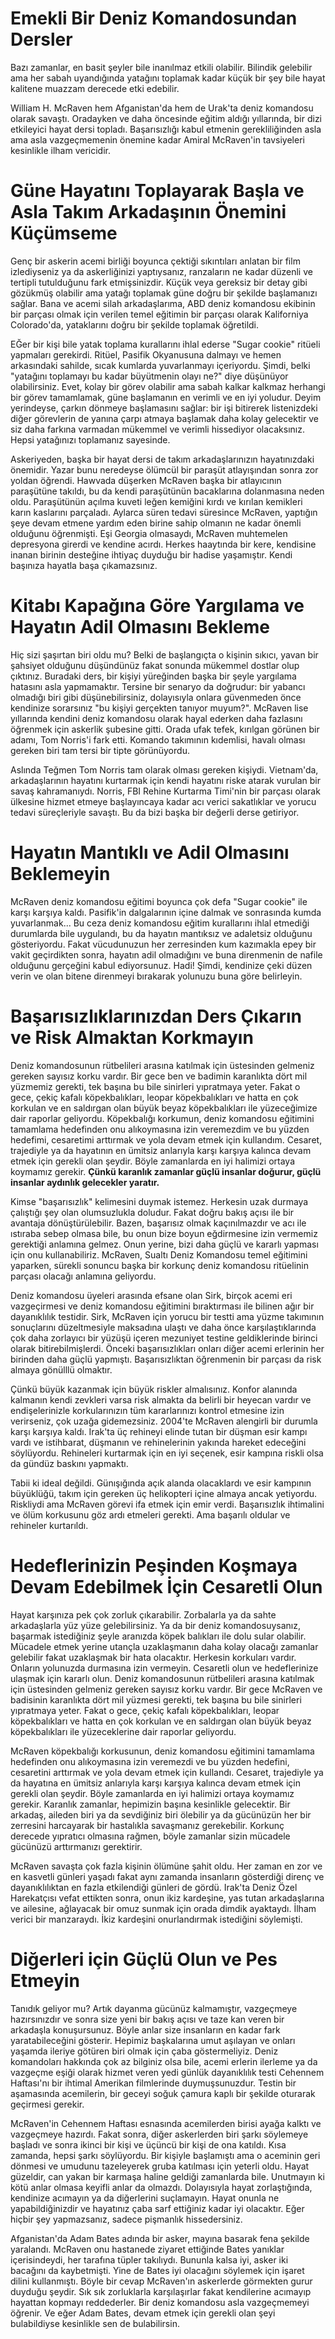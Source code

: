 # Emekli Bir Deniz Komandosundan Dersler
Bazı zamanlar, en basit şeyler bile inanılmaz etkili olabilir.
Bilindik gelebilir ama her sabah uyandığında yatağını toplamak kadar küçük bir şey bile hayat kalitene muazzam derecede etki edebilir.

William H. McRaven hem Afganistan'da hem de Urak'ta deniz komandosu olarak savaştı.
Oradayken ve daha öncesinde eğitim aldığı yıllarında, bir dizi etkileyici hayat dersi topladı.
Başarısızlığı kabul etmenin gerekliliğinden asla ama asla vazgeçmemenin önemine kadar Amiral McRaven'in tavsiyeleri kesinlikle ilham vericidir.

# Güne Hayatını Toplayarak Başla ve Asla Takım Arkadaşının Önemini Küçümseme
Genç bir askerin acemi birliği boyunca çektiği sıkıntıları anlatan bir film izlediyseniz ya da askerliğinizi yaptıysanız, ranzaların ne kadar düzenli ve tertipli tutulduğunu fark etmişsinizdir.
Küçük veya gereksiz bir detay gibi gözükmüş olabilir ama yatağı toplamak güne doğru bir şekilde başlamanızı sağlar.
Bana ve acemi silah arkadaşlarıma, ABD deniz komandosu ekibinin bir parçası olmak için verilen temel eğitimin bir parçası olarak Kaliforniya Colorado'da, yataklarını doğru bir şekilde toplamak öğretildi.

EĞer bir kişi bile yatak toplama kurallarını ihlal ederse "Sugar cookie" ritüeli yapmaları gerekirdi.
Ritüel, Pasifik Okyanusuna dalmayı ve hemen arkasındaki sahilde, sıcak kumlarda yuvarlanmayı içeriyordu.
Şimdi, belki "yatağını toplamayı bu kadar büyütmenin olayı ne?" diye düşünüyor olabilirsiniz.
Evet, kolay bir görev olabilir ama sabah kalkar kalkmaz herhangi bir görev tamamlamak, güne başlamanın en verimli ve en iyi yoludur.
Deyim yerindeyse, çarkın dönmeye başlamasını sağlar: bir işi bitirerek listenizdeki diğer görevlerin de yanına çarpı atmaya başlamak daha kolay gelecektir ve siz daha farkına varmadan mükemmel ve verimli hissediyor olacaksınız.
Hepsi yatağınızı toplamanız sayesinde.

Askeriyeden, başka bir hayat dersi de takım arkadaşlarınızın hayatınızdaki önemidir.
Yazar bunu neredeyse ölümcül bir paraşüt atlayışından sonra zor yoldan öğrendi.
Hawvada düşerken McRaven başka bir atlayıcının paraşütüne takıldı, bu da kendi paraşütünün bacaklarına dolanmasına neden oldu.
Paraşütünün açılma kuveti leğen kemiğini kırdı ve kırılan kemikleri karın kaslarını parçaladı.
Aylarca süren tedavi süresince McRaven, yaptığın şeye devam etmene yardım eden birine sahip olmanın ne kadar önemli olduğunu öğrenmişti.
Eşi Georgia olmasaydı, McRaven muhtemelen depresyona girerdi ve kendine acırdı.
Herkes haaytında bir kere, kendisine inanan birinin desteğine ihtiyaç duyduğu bir hadise yaşamıştır.
Kendi başınıza hayatla başa çıkamazsınız.

# Kitabı Kapağına Göre Yargılama ve Hayatın Adil Olmasını Bekleme
Hiç sizi şaşırtan biri oldu mu?
Belki de başlangıçta o kişinin sıkıcı, yavan bir şahsiyet olduğunu düşündünüz fakat sonunda mükemmel dostlar olup çıktınız.
Buradaki ders, bir kişiyi yüreğinden başka bir şeyle yargılama hatasını asla yapmamaktır.
Tersine bir senaryo da doğrudur: bir yabancı olmadığı biri gibi düşünebilirsiniz, dolayısıyla onlara güvenmeden önce kendinize sorarsınız "bu kişiyi gerçekten tanıyor muyum?".
McRaven lise yıllarında kendini deniz komandosu olarak hayal ederken daha fazlasını öğrenmek için askerlik şubesine gitti.
Orada ufak tefek, kırılgan görünen bir adamı, Tom Norris'i fark etti.
Komando takımının kıdemlisi, havalı olması gereken biri tam tersi bir tipte görünüyordu.

Aslında Teğmen Tom Norris tam olarak olması gereken kişiydi.
Vietnam'da, arkadaşlarının hayatını kurtarmak için kendi hayatını riske atarak vurulan bir savaş kahramanıydı.
Norris, FBI Rehine Kurtarma Timi'nin bir parçası olarak ülkesine hizmet etmeye başlayıncaya kadar acı verici sakatlıklar ve yorucu tedavi süreçleriyle savaştı.
Bu da bizi başka bir değerli derse getiriyor.

# Hayatın Mantıklı ve Adil Olmasını Beklemeyin
McRaven deniz komandosu eğitimi boyunca çok defa "Sugar cookie" ile karşı karşıya kaldı.
Pasifik'in dalgalarının içine dalmak ve sonrasında kumda yuvarlanmak...
Bu ceza deniz komandosu eğitim kurallarını ihlal etmediği durumlarda bile uygulandı, bu da hayatın mantıksız ve adaletsiz olduğunu gösteriyordu.
Fakat vücudunuzun her zerresinden kum kazımakla epey bir vakit geçirdikten sonra, hayatın adil olmadığını ve buna direnmenin de nafile olduğunu gerçeğini kabul ediyorsunuz.
Hadi!
Şimdi, kendinize çeki düzen verin ve olan bitene direnmeyi bırakarak yolunuzu buna göre belirleyin.

# Başarısızlıklarınızdan Ders Çıkarın ve Risk Almaktan Korkmayın

Deniz komandosunun rütbelileri arasına katılmak için üstesinden gelmeniz gereken sayısız korku vardır. Bir gece ben ve badimin karanlıkta dört mil yüzmemiz gerekti, tek başına bu bile sinirleri yıpratmaya yeter. Fakat o gece, çekiç kafalı köpekbalıkları, leopar köpekbalıkları ve hatta en çok korkulan ve en saldırgan olan büyük beyaz köpekbalıkları ile yüzeceğimize dair raporlar geliyordu. Köpekbalığı korkumun, deniz komandosu eğitimini tamamlama hedefinden onu alıkoymasına izin veremezdim ve bu yüzden hedefimi, cesaretimi arttırmak ve yola devam etmek için kullandım. Cesaret, trajediyle ya da hayatının en ümitsiz anlarıyla karşı karşıya kalınca devam etmek için gerekli olan şeydir. Böyle zamanlarda en iyi halimizi ortaya koymamız gerekir. **Çünkü karanlık zamanlar güçlü insanlar doğurur, güçlü insanlar aydınlık gelecekler yaratır.**

Kimse "başarısızlık" kelimesini duymak istemez.
Herkesin uzak durmaya çalıştığı şey olan olumsuzlukla doludur.
Fakat doğru bakış açısı ile bir avantaja dönüştürülebilir.
Bazen, başarısız olmak kaçınılmazdır ve acı ile ıstıraba sebep olmasa bile, bu onun bize boyun eğdirmesine izin vermemiz gerektiği anlamına gelmez.
Onun yerine, bizi daha güçlü ve kararlı yapması için onu kullanabiliriz.
McRaven, Sualtı Deniz Komandosu temel eğitimini yaparken, sürekli sonuncu başka bir korkunç deniz komandosu ritüelinin parçası olacağı anlamına geliyordu.

Deniz komandosu üyeleri arasında efsane olan Sirk, birçok acemi eri vazgeçirmesi ve deniz komandosu eğitimini bıraktırması ile bilinen ağır bir dayanıklılık testidir.
Sirk, McRaven için yorucu bir testti ama yüzme takımının sonuçlarını düzeltmesiyle maksadına ulaştı ve daha önce karşılaştıklarında çok daha zorlayıcı bir yüzüşü içeren mezuniyet testine geldiklerinde birinci olarak bitirebilmişlerdi.
Önceki başarısızlıkları onları diğer acemi erlerinin her birinden daha güçlü yapmıştı.
Başarısızlıktan öğrenmenin bir parçası da risk almaya gönülllü olmaktır.

Çünkü büyük kazanmak için büyük riskler almalısınız.
Konfor alanında kalmanın kendi zevkleri varsa risk almakta da belirli bir heyecan vardır ve endişelerinizle korkularınızın tüm kararlarınızı kontrol etmesine izin verirseniz, çok uzağa gidemezsiniz.
2004'te McRaven alengirli bir durumla karşı karşıya kaldı.
Irak'ta üç rehineyi elinde tutan bir düşman esir kampı vardı ve istihbarat, düşmanın ve rehinelerinin yakında hareket edeceğini söylüyordu.
Rehineleri kurtarmak için en iyi seçenek, esir kampına riskli olsa da gündüz baskını yapmaktı.

Tabii ki ideal değildi.
Günışığında açık alanda olacaklardı ve esir kampının büyüklüğü, takım için gereken üç helikopteri içine almaya ancak yetiyordu.
Riskliydi ama McRaven görevi ifa etmek için emir verdi.
Başarısızlık ihtimalini ve ölüm korkusunu göz ardı etmeleri gerekti.
Ama başarılı oldular ve rehineler kurtarıldı.

# Hedeflerinizin Peşinden Koşmaya Devam Edebilmek İçin Cesaretli Olun
Hayat karşınıza pek çok zorluk çıkarabilir.
Zorbalarla ya da sahte arkadaşlarla yüz yüze gelebilirsiniz.
Ya da bir deniz komandosuysanız, başarmak istediğiniz şeyle aranızda köpek balıkları ile dolu sular olabilir.
Mücadele etmek yerine utançla uzaklaşmanın daha kolay olacağı zamanlar gelebilir fakat uzaklaşmak bir hata olacaktır.
Herkesin korkuları vardır.
Onların yolunuzda durmasına izin vermeyin.
Cesaretli olun ve hedeflerinize ulaşmak için kararlı olun.
Deniz komandosunun rütbelileri arasına katılmak için üstesinden gelmeniz gereken sayısız korku vardır.
Bir gece McRaven ve badisinin karanlıkta dört mil yüzmesi gerekti, tek başına bu bile sinirleri yıpratmaya yeter.
Fakat o gece, çekiç kafalı köpekbalıkları, leopar köpekbalıkları ve hatta en çok korkulan ve en saldırgan olan büyük beyaz köpekbalıkları ile yüzeceklerine dair raporlar geliyordu.

McRaven köpekbalığı korkusunun, deniz komandosu eğitimini tamamlama hedefinden onu alıkoymasına izin veremezdi ve bu yüzden hedefini, cesaretini arttırmak ve yola devam etmek için kullandı.
Cesaret, trajediyle ya da hayatına en ümitsiz anlarıyla karşı karşıya kalınca devam etmek için gerekli olan şeydir.
Böyle zamanlarda en iyi halimizi ortaya koymamız gerekir.
Karanlık zamanlar, hepimizin başına kesinlikle gelecektir.
Bir arkadaş, aileden biri ya da sevdiğiniz biri ölebilir ya da gücünüzün her bir zerresini harcayarak bir hastalıkla savaşmanız gerekebilir.
Korkunç derecede yıpratıcı olmasına rağmen, böyle zamanlar sizin mücadele gücünüzü arttırmanızı gerektirir.

McRaven savaşta çok fazla kişinin ölümüne şahit oldu.
Her zaman en zor ve en kasvetli günleri yaşadı fakat aynı zamanda insanların gösterdiği direnç ve dayanıklılıktan en fazla etkilendiği günleri de gördü.
Irak'ta Deniz Özel Harekatçısı vefat ettikten sonra, onun ikiz kardeşine, yas tutan arkadaşlarına ve ailesine, ağlayacak bir omuz sunmak için orada dimdik ayaktaydı.
İlham verici bir manzaraydı.
İkiz kardeşini onurlandırmak istediğini söylemişti.

# Diğerleri için Güçlü Olun ve Pes Etmeyin
Tanıdık geliyor mu?
Artık dayanma gücünüz kalmamıştır, vazgeçmeye hazırsınızdır ve sonra size yeni bir bakış açısı ve taze kan veren bir arkadaşla konuşursunuz.
Böyle anlar size insanların en kadar fark yaratabileceğini gösterir.
Hepimiz başkalarına umut aşılayan ve onları yaşamda ileriye götüren biri olmak için çaba göstermeliyiz.
Deniz komandoları hakkında çok az bilginiz olsa bile, acemi erlerin ilerleme ya da vazgeçme eşiği olarak hizmet veren yedi günlük dayanıklılık testi Cehennem Haftası'nı bir ihtimal Amerikan filmlerinde duymuşsunuzdur.
Testin bir aşamasında acemilerin, bir geceyi soğuk çamura kaplı bir şekilde oturarak geçirmesi gerekir.

McRaven'in Cehennem Haftası esnasında acemilerden birisi ayağa kalktı ve vazgeçmeye hazırdı.
Fakat sonra, diğer askerlerden biri şarkı söylemeye başladı ve sonra ikinci bir kişi ve üçüncü bir kişi de ona katıldı.
Kısa zamanda, hepsi şarkı söylüyordu.
Bir kişiyle başlamıştı ama o aceminin geri dönmesi ve umudunu tazeleyerek gruba katılması için yeterli oldu.
Hayat güzeldir, can yakan bir karmaşa haline geldiği zamanlarda bile.
Unutmayın ki kötü anlar olmasa keyifli anlar da olmazdı.
Dolayısıyla hayat zorlaştığında, kendinize acımayın ya da diğerlerini suçlamayın.
Hayat onunla ne yapabildiğinizdir ve hayatınız çaba sarf ettiğiniz kadar iyi olacaktır.
Eğer hiçbir şey yapmazsanız, sadece pişmanlık hissedersiniz.

Afganistan'da Adam Bates adında bir asker, mayına basarak fena şekilde yaralandı.
McRaven onu hastanede ziyaret ettiğinde Bates yanıklar içerisindeydi, her tarafına tüpler takılıydı.
Bununla kalsa iyi, asker iki bacağını da kaybetmişti.
Yine de Bates iyi olacağını söylemek için işaret dilini kullanmıştı.
Böyle bir cevap McRaven'ın askerlerde görmekten gurur duyduğu şeydir.
Sık sık zorluklarla karşılaşırlar fakat kendilerine acımayıp hayattan kopmayı reddederler.
Bir deniz komandosu asla vazgeçmemeyi öğrenir.
Ve eğer Adam Bates, devam etmek için gerekli olan şeyi bulabildiyse kesinlikle sen de bulabilirsin.
